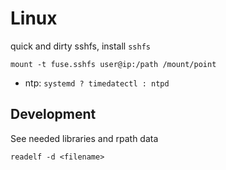 # Linux


quick and dirty sshfs, install `sshfs`


    mount -t fuse.sshfs user@ip:/path /mount/point

* ntp: `systemd ? timedatectl : ntpd`


## Development

See needed libraries and rpath data
    
    readelf -d <filename>

 